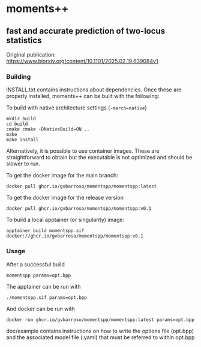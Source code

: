 # moments++
## fast and accurate prediction of two-locus statistics

Original publication: https://www.biorxiv.org/content/10.1101/2025.02.19.639084v1

### Building

INSTALL.txt contains instructions about dependencies.
Once these are properly installed, moments++ can be built with the following:

To build with native architecture settings (`-march=native`)
```
mkdir build
cd build
cmake cmake -DNativeBuild=ON ..
make
make install
```

Alternatively, it is possible to use container images. 
These are straightforward to obtain but the executable is not optimized and should be slower to run.

To get the docker image for the main branch:
```
docker pull ghcr.io/gvbarroso/momentspp/momentspp:latest
```

To get the docker image for the release version
```
docker pull ghcr.io/gvbarroso/momentspp/momentspp:v0.1
```

To build a local apptainer (or singularity) image:
```
apptainer build momentspp.sif docker://ghcr.io/gvbarroso/momentspp/momentspp:v0.1
```

### Usage

After a successful build

```
momentspp params=opt.bpp
```

The apptainer can be run with 
```
./momentspp.sif params=opt.bpp
```

And docker can be run with
```
docker run ghcr.io/gvbarroso/momentspp/momentspp:latest params=opt.bpp
```

doc/example contains instructions on how to write the options file (opt.bpp) and the associated model file (.yaml) that must be referred to within opt.bpp
